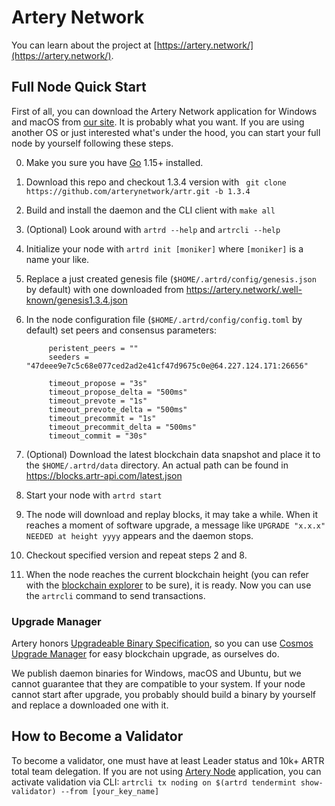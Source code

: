 # Artery Network

You can learn about the project at [https://artery.network/](https://artery.network/).

## Full Node Quick Start
First of all, you can download the Artery Network application for Windows and macOS from 
[our site](https://artery.network). It is probably what you want. If you are using another OS or just interested 
what's under the hood, you can start your full node by yourself following these steps.     

0. Make you sure you have [Go](https://golang.org/) 1.15+ installed.
0. Download this repo and checkout 1.3.4 version with ```
git clone https://github.com/arterynetwork/artr.git -b 1.3.4```
0. Build and install the daemon and the CLI client with `make all`
0. (Optional) Look around with `artrd --help` and `artrcli --help`
0. Initialize your node with `artrd init [moniker]` where `[moniker]` is a name your like.
0. Replace a just created genesis file (`$HOME/.artrd/config/genesis.json` by default) with one downloaded from 
https://artery.network/.well-known/genesis1.3.4.json
0. In the node configuration file (`$HOME/.artrd/config/config.toml` by default) set peers and consensus parameters:

            peristent_peers = ""
            seeders = "47deee9e7c5c68e077ced2ad2e41cf47d9675c0e@64.227.124.171:26656"
            
            timeout_propose = "3s"
            timeout_propose_delta = "500ms"
            timeout_prevote = "1s"
            timeout_prevote_delta = "500ms"
            timeout_precommit = "1s"
            timeout_precommit_delta = "500ms"
            timeout_commit = "30s"

0. (Optional) Download the latest blockchain data snapshot and place it to the `$HOME/.artrd/data` directory. An actual path can be found in https://blocks.artr-api.com/latest.json
0. Start your node with `artrd start`
0. The node will download and replay blocks, it may take a while. When it reaches a moment of software upgrade, a 
message like `UPGRADE "x.x.x" NEEDED at height yyyy` appears and the daemon stops.
0. Checkout specified version and repeat steps 2 and 8.
0. When the node reaches the current blockchain height (you can refer with the 
[blockchain explorer](https://artery.network/blockchain) to be sure), it is ready. Now you can use the `artrcli` 
command to send transactions.

### Upgrade Manager

Artery honors [Upgradeable Binary 
Specification](https://github.com/regen-network/cosmosd#upgradeable-binary-specification), so you can use [Cosmos 
Upgrade Manager](https://github.com/regen-network/cosmosd#cosmos-upgrade-manager) for easy blockchain upgrade, as 
ourselves do. 

We publish daemon binaries for Windows, macOS and Ubuntu, but we cannot guarantee that they are compatible to your 
system. If your node cannot start after upgrade, you probably should build a binary by yourself and replace a 
downloaded one with it. 

## How to Become a Validator

To become a validator, one must have at least Leader status and 10k+ ARTR total team delegation. If you are not using 
[Artery Node](https://artery.network/node) application, you can activate validation via CLI:
```artrcli tx noding on $(artrd tendermint show-validator) --from [your_key_name]``` 
